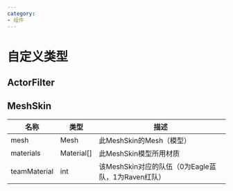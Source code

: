 ```yaml
---
category: 
- 组件
---
```

# 自定义类型

## ActorFilter

## MeshSkin
| 名称 | 类型 | 描述 |
| ----------- | ----------- | ----------- |
| mesh | Mesh | 此MeshSkin的Mesh（模型） |  
| materials | Material[] | 此MeshSkin模型所用材质 |  
| teamMaterial  | int | 该MeshSkin对应的队伍（0为Eagle蓝队，1为Raven红队） |  